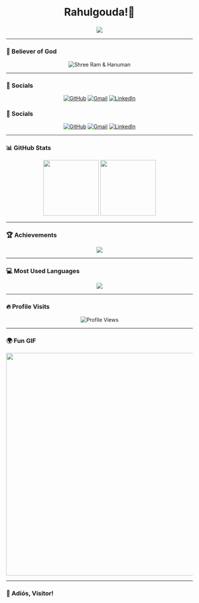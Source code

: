 <h1 align="center">Rahulgouda!🚩</h1>
<h3 align="center">
  <img src="https://readme-typing-svg.herokuapp.com?font=Arial&size=25&duration=2000&color=A4C639&center=true&vCenter=true&width=300&height=40&lines=Data+Analyst!;Dreamer!">
</h3>

---

### 🙏 Believer of God  
<p align="center">
  <img src="https://readme-typing-svg.herokuapp.com?font=Arial&size=30&duration=2000&color=FFA500&center=true&vCenter=true&width=350&height=50&lines=🚩+Shree+Ram+🚩;🚩+Jai+Hanuman+🚩" alt="Shree Ram & Hanuman"/>
</p>

---

### 📱 Socials  
<p align="center">
  <a href="https://github.com/Rahulmariyappagoudar"><img src="https://img.icons8.com/fluency/48/github.png" alt="GitHub"/></a>
  <a href="mailto:rahul.k.mariyappagoudar@gmail.com"><img src="https://img.icons8.com/fluency/48/gmail.png" alt="Gmail"/></a>
  <a href="https://www.linkedin.com/in/rahulm14052003/"><img src="https://img.icons8.com/fluency/48/linkedin.png" alt="LinkedIn"/></a>
</p>


### 📱 Socials  
<p align="center">
  <a href="https://github.com/Rahulmariyappagoudar"><img src="https://img.icons8.com/fluency/48/github.png" alt="GitHub"/></a>
  <a href="mailto:rahul.k.mariyappagoudar@gmail.com"><img src="https://img.icons8.com/fluency/48/gmail.png" alt="Gmail"/></a>
  <a href="https://www.linkedin.com/in/rahulm14052003/"><img src="https://img.icons8.com/fluency/48/linkedin.png" alt="LinkedIn"/></a>
</p>

---

### 📊 GitHub Stats  
<p align="center">
  <img src="https://github-readme-stats.vercel.app/api?username=Rahulmariyappagoudar&show_icons=true&theme=dark" height="150px"/>
  <img src="https://github-readme-streak-stats.herokuapp.com/?user=Rahulmariyappagoudar&theme=dark" height="150px"/>
</p>

---

### 🏆 Achievements  
<p align="center">
  <img src="https://github-profile-trophy.vercel.app/?username=Rahulmariyappagoudar&theme=onedark"/>
</p>

---

### 💻 Most Used Languages  
<p align="center">
  <img src="https://github-readme-stats.vercel.app/api/top-langs/?username=Rahulmariyappagoudar&layout=compact&theme=dark&langs_count=6"/>
</p>

---

### 🔥 Profile Visits  
<p align="center">
  <img src="https://komarev.com/ghpvc/?username=Rahulmariyappagoudar&color=orange&style=for-the-badge&label=PROFILE+VIEWS" alt="Profile Views"/>
</p>

---


### 🌍 Fun GIF  
<p align="center">
  <img src="https://media.giphy.com/media/jpbnoe3UIa8TU8LM13/giphy.gif" width="600px"/>
</p>

---

### 👋 Adiós, Visitor!  
